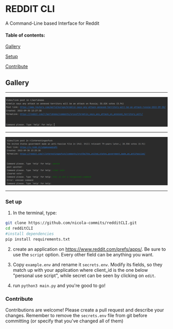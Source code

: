 # REDDIT CLI
A Command-Line based Interface for Reddit

#### Table of contents:
[Gallery](#gallery)

[Setup](#set-up)

[Contribute](#contribute)

## Gallery

---

![example of a link post from r/worldnews](res/UsageExample.png)

---

![example of a link post from r/worldnews](res/CommandShowOff.png)

---

### Set up
1. In the terminal, type:
```bash
git clone https://github.com/nicola-commits/redditCLI.git
cd redditCLI
#install dependencies
pip install requirements.txt
```
2. create an application on https://www.reddit.com/prefs/apps/.
Be sure to use the `script` option. Every other field can be anything you want.

3. Copy `example.env` and rename it `secrets.env`. Modify its fields, so they match up with your application
where client_id is the one below "personal use script", while secret can be seen by clicking on `edit`.
4. run `python3 main.py` and you're good to go!

### Contribute
Contributions are welcome! Please create a pull request and describe your changes. 
Remember to remove the `secrets.env` file from git before committing 
(or specify that you've changed all of them)
